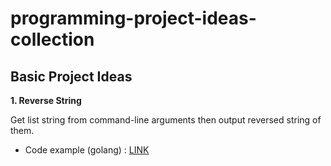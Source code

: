 # programming-project-ideas-collection

## Basic Project Ideas

**1.  Reverse String**

Get list string from command-line arguments then output reversed string of them.

- Code example (golang) :  [LINK](https://github.com/cuongquach/programming-project-ideas-collection/tree/basic/basic/project-1/golang)